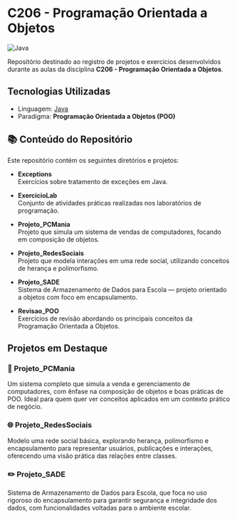 # C206 - Programação Orientada a Objetos

![Java](https://img.shields.io/badge/Java-17-FBA919?logo=java&logoColor=white)

Repositório destinado ao registro de projetos e exercícios desenvolvidos durante as aulas da disciplina **C206 - Programação Orientada a Objetos**.

## Tecnologias Utilizadas

- Linguagem: [Java](https://www.java.com/pt-BR/https://www.java.com/pt-BR/) 
- Paradigma: **Programação Orientada a Objetos (POO)**

## 📚 Conteúdo do Repositório

Este repositório contém os seguintes diretórios e projetos:

- **Exceptions**  
  Exercícios sobre tratamento de exceções em Java.

- **ExercicioLab**  
  Conjunto de atividades práticas realizadas nos laboratórios de programação.

- **Projeto_PCMania**  
  Projeto que simula um sistema de vendas de computadores, focando em composição de objetos.

- **Projeto_RedesSociais**  
  Projeto que modela interações em uma rede social, utilizando conceitos de herança e polimorfismo.

- **Projeto_SADE**  
  Sistema de Armazenamento de Dados para Escola — projeto orientado a objetos com foco em encapsulamento.

- **Revisao_POO**  
  Exercícios de revisão abordando os principais conceitos da Programação Orientada a Objetos.


## Projetos em Destaque

### 🛒 Projeto_PCMania  
Um sistema completo que simula a venda e gerenciamento de computadores, com ênfase na composição de objetos e boas práticas de POO. Ideal para quem quer ver conceitos aplicados em um contexto prático de negócio.

### 🌐 Projeto_RedesSociais  
Modelo uma rede social básica, explorando herança, polimorfismo e encapsulamento para representar usuários, publicações e interações, oferecendo uma visão prática das relações entre classes.

### ✏️ Projeto_SADE  
Sistema de Armazenamento de Dados para Escola, que foca no uso rigoroso do encapsulamento para garantir segurança e integridade dos dados, com funcionalidades voltadas para o ambiente escolar.


